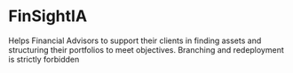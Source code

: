 # FinSightIA
Helps Financial Advisors to support their clients in finding assets and structuring their portfolios to meet objectives.
Branching and redeployment is strictly forbidden
